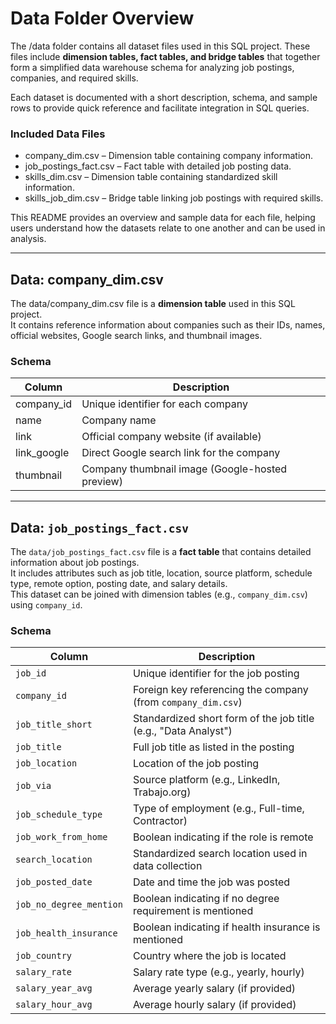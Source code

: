# Data Folder Overview

The /data folder contains all dataset files used in this SQL project. These files include **dimension tables, fact tables, and bridge tables** that together form a simplified data warehouse schema for analyzing job postings, companies, and required skills.  

Each dataset is documented with a short description, schema, and sample rows to provide quick reference and facilitate integration in SQL queries.  

### Included Data Files  

- company_dim.csv – Dimension table containing company information.  
- job_postings_fact.csv – Fact table with detailed job posting data.  
- skills_dim.csv – Dimension table containing standardized skill information.  
- skills_job_dim.csv – Bridge table linking job postings with required skills.  

This README provides an overview and sample data for each file, helping users understand how the datasets relate to one another and can be used in analysis.

---

## Data: company_dim.csv

The data/company_dim.csv file is a **dimension table** used in this SQL project.  
It contains reference information about companies such as their IDs, names, official websites, Google search links, and thumbnail images.  

### Schema  
| Column        | Description                                      |
|---------------|--------------------------------------------------|
| company_id  | Unique identifier for each company               |
| name        | Company name                                     |
| link        | Official company website (if available)          |
| link_google | Direct Google search link for the company        |
| thumbnail   | Company thumbnail image (Google-hosted preview)  |


---

## Data: `job_postings_fact.csv`

The `data/job_postings_fact.csv` file is a **fact table** that contains detailed information about job postings.  
It includes attributes such as job title, location, source platform, schedule type, remote option, posting date, and salary details.  
This dataset can be joined with dimension tables (e.g., `company_dim.csv`) using `company_id`.  

### Schema  
| Column                | Description                                                                 |
|------------------------|-----------------------------------------------------------------------------|
| `job_id`              | Unique identifier for the job posting                                       |
| `company_id`          | Foreign key referencing the company (from `company_dim.csv`)                |
| `job_title_short`     | Standardized short form of the job title (e.g., "Data Analyst")             |
| `job_title`           | Full job title as listed in the posting                                     |
| `job_location`        | Location of the job posting                                                 |
| `job_via`             | Source platform (e.g., LinkedIn, Trabajo.org)                              |
| `job_schedule_type`   | Type of employment (e.g., Full-time, Contractor)                            |
| `job_work_from_home`  | Boolean indicating if the role is remote                                    |
| `search_location`     | Standardized search location used in data collection                        |
| `job_posted_date`     | Date and time the job was posted                                            |
| `job_no_degree_mention` | Boolean indicating if no degree requirement is mentioned                  |
| `job_health_insurance` | Boolean indicating if health insurance is mentioned                        |
| `job_country`         | Country where the job is located                                            |
| `salary_rate`         | Salary rate type (e.g., yearly, hourly)                                     |
| `salary_year_avg`     | Average yearly salary (if provided)                                         |
| `salary_hour_avg`     | Average hourly salary (if provided)                                         |



